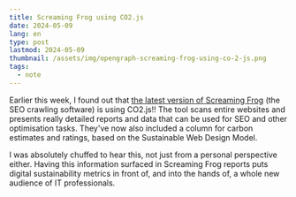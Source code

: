 ```yaml
---
title: Screaming Frog using CO2.js
date: 2024-05-09
lang: en
type: post
lastmod: 2024-05-09
thumbnail: /assets/img/opengraph-screaming-frog-using-co-2-js.png
tags:
  - note
---
```


Earlier this week, I found out that [the latest version of Screaming Frog](https://www.screamingfrog.co.uk/seo-spider-20/) (the SEO crawling software) is using CO2.js!! The tool scans entire websites and presents really detailed reports and data that can be used for SEO and other optimisation tasks. They've now also included a column for carbon estimates and ratings, based on the Sustainable Web Design Model.

I was absolutely chuffed to hear this, not just from a personal perspective either. Having this information surfaced in Screaming Frog reports puts digital sustainability metrics in front of, and into the hands of, a whole new audience of IT professionals.
